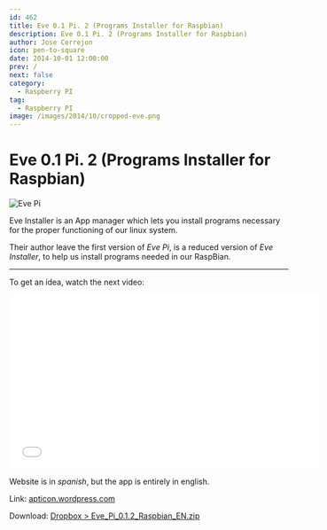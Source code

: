 ```yaml
---
id: 462
title: Eve 0.1 Pi. 2 (Programs Installer for Raspbian)
description: Eve 0.1 Pi. 2 (Programs Installer for Raspbian)
author: Jose Cerrejon
icon: pen-to-square
date: 2014-10-01 12:00:00
prev: /
next: false
category:
  - Raspberry PI
tag:
  - Raspberry PI
image: /images/2014/10/cropped-eve.png
---
```


# Eve 0.1 Pi. 2 (Programs Installer for Raspbian)

![Eve Pi](/images/2014/10/cropped-eve.png)

Eve Installer is an App manager which lets you install programs necessary for the proper functioning of our linux system.

Their author leave the first version of *Eve Pi*, is a reduced version of *Eve Installer*, to help us install programs needed in our RaspBian.

- - -
To get an idea, watch the next video:

<iframe width="560" height="315" src="//www.youtube.com/embed/vaVPwWZwLKU" frameborder="0" allowfullscreen></iframe>

Website is in *spanish*, but the app is entirely in english.

Link: [apticon.wordpress.com](http://apticon.wordpress.com/2014/09/27/eve-pi-0-1-2/)

Download: [Dropbox > Eve_Pi_0.1.2_Raspbian_EN.zip](https://dl.dropboxusercontent.com/u/7948220/Pi/rasbian/eve/Eve_Pi_0.1.2_Raspbian_EN.zip)